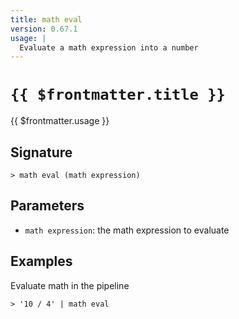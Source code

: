 ```yaml
---
title: math eval
version: 0.67.1
usage: |
  Evaluate a math expression into a number
---
```


# <code>{{ $frontmatter.title }}</code>

<div style='white-space: pre-wrap;'>{{ $frontmatter.usage }}</div>

## Signature

```> math eval (math expression)```

## Parameters

 -  `math expression`: the math expression to evaluate

## Examples

Evaluate math in the pipeline
```shell
> '10 / 4' | math eval
```
